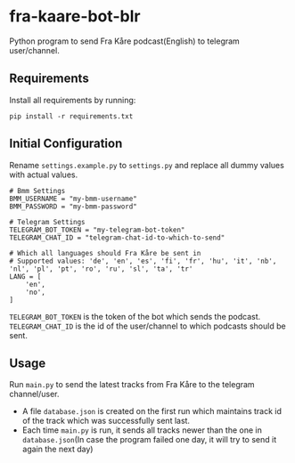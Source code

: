 # fra-kaare-bot-blr
Python program to send Fra Kåre podcast(English) to telegram user/channel.


## Requirements
Install all requirements by running:

```
pip install -r requirements.txt
```

## Initial Configuration
Rename `settings.example.py` to `settings.py` and replace all dummy values with actual values.
```
# Bmm Settings
BMM_USERNAME = "my-bmm-username"
BMM_PASSWORD = "my-bmm-password"

# Telegram Settings
TELEGRAM_BOT_TOKEN = "my-telegram-bot-token"
TELEGRAM_CHAT_ID = "telegram-chat-id-to-which-to-send"

# Which all languages should Fra Kåre be sent in
# Supported values: 'de', 'en', 'es', 'fi', 'fr', 'hu', 'it', 'nb', 'nl', 'pl', 'pt', 'ro', 'ru', 'sl', 'ta', 'tr'
LANG = [
    'en',
    'no',
]
```
`TELEGRAM_BOT_TOKEN` is the token of the bot which sends the podcast.\
`TELEGRAM_CHAT_ID` is the id of the user/channel to which podcasts should be sent.


## Usage
Run `main.py` to send the latest tracks from Fra Kåre to the telegram channel/user.
  - A file `database.json` is created on the first run which maintains track id of the track which was successfully sent last.
  - Each time `main.py` is run, it sends all tracks newer than the one in `database.json`(In case the program failed one day, it will try to send it again the next day)

